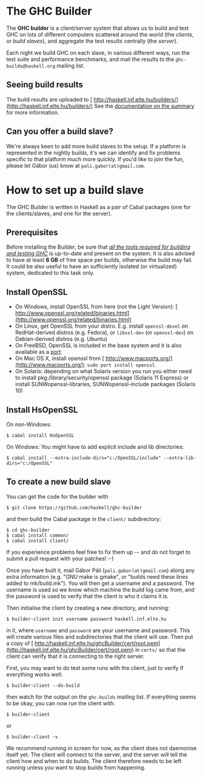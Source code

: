 # The GHC Builder


The **GHC builder** is a client/server system that allows us to build and test GHC on lots of different computers scattered around the world (the *clients*, or *build slaves*), and aggregate the test results centrally (the *server*).


Each night we build GHC on each slave, in various different ways, run the test suite and performance benchmarks, and mail the results to the `ghc-builds@haskell.org` mailing list.  

## Seeing build results


The build results are uploaded to [ http://haskell.inf.elte.hu/builders/](http://haskell.inf.elte.hu/builders/)  See the [documentation on the summary](builder-summary) for more information.

## Can you offer a build slave?


We're always keen to add more build slaves to the setup. If a platform is represented in the nightly builds, it's we can identify and fix problems specific to that platform much more quickly.  If you'd like to join the fun, please let Gábor (us) know at `pali.gabor(at)gmail.com`. 

# How to set up a build slave


The GHC Builder is written in Haskell as a pair of Cabal packages (one for the clients/slaves, and one for the server).

## Prerequisites


Before installing the Builder, be sure that *[all the tools required for building and testing GHC](building)* is up-to-date and present on the system.  It is also advised to have at least **6 GB** of free space per builds, otherwise the build may fail.  It could be also useful to have an sufficiently isolated (or virtualized) system, dedicated to this task only.

## Install OpenSSL

- On Windows, install OpenSSL from here (not the Light Version): [ http://www.openssl.org/related/binaries.html](http://www.openssl.org/related/binaries.html)
- On Linux, get OpenSSL from your distro.  E.g. install `openssl-devel` on RedHat-derived distros (e.g. Fedora), or `libssl-dev` (or `openssl-dev`) on Debian-derived distros (e.g. Ubuntu)
- On FreeBSD, OpenSSL is included in the base system and it is also available as a [ port](http://www.freshports.org/security/openssl).
- On Mac OS X, install openssl from [ http://www.macports.org/](http://www.macports.org/): `sudo port install openssl`.
- On Solaris: depending on what Solaris version you run you either need to install pkg:/library/security/openssl package (Solaris 11 Express) or install SUNWopenssl-libraries, SUNWopenssl-include packages (Solaris 10)

## Install HsOpenSSL


On non-Windows:

```wiki
$ cabal install HsOpenSSL
```


On Windows: You might have to add explicit include and lib directories:

```wiki
$ cabal install --extra-include-dirs="c:/OpenSSL/include" --extra-lib-dirs="c:/OpenSSL"
```

## To create a new build slave


You can get the code for the builder with

```wiki
$ git clone https://github.com/haskell/ghc-builder
```


and then build the Cabal package in the `client/` subdirectory:

```wiki
$ cd ghc-builder
$ cabal install common/
$ cabal install client/
```


If you experience problems feel free to fix them up -- and do not forget to submit a pull request with your patches! :-)


Once you have built it, mail Gábor Páli (`pali.gabor(at)gmail.com`) along any extra information (e.g. "GNU make is gmake", or "builds need these lines added to mk/build.mk").  You will then get a username and a password.  The username is used so we know which machine the build log came from, and the password is used to verify that the client is who it claims it is.


Then initialise the client by creating a new directory, and running:

```wiki
$ builder-client init username password haskell.inf.elte.hu
```


in it, where `username` and `password` are your username and password. This will create various files and subdirectories that the client will use. Then put a copy of [ http://haskell.inf.elte.hu/ghcBuilder/cert/root.pem](http://haskell.inf.elte.hu/ghcBuilder/cert/root.pem) in `certs/` so that the client can verify that it is connecting to the right server.


First, you may want to do test some runs with the client, just to verify if everything works well:

```wiki
$ builder-client --do-build
```


then watch for the output on the `ghc-builds` mailing list.  If everything seems to be okay, you can now run the client with:

```wiki
$ builder-client
```


or

```wiki
$ builder-client -v
```


We recommend running in screen for now, as the client does not daemonise itself yet. The client will connect to the server, and the server will tell the client how and when to do builds. The client therefore needs to be left running unless you want to stop builds from happening.
